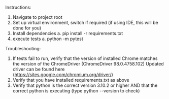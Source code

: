 Instructions:
1. Navigate to project root
2. Set up virtual environment, switch if required (if using IDE, this will be done for you)
3. Install dependencies
   a. pip install -r requirements.txt
4. execute tests
   a. python -m pytest

Troubleshooting:
1. If tests fail to run, verify that the version of installed Chrome matches the version of the ChromeDriver (ChromeDriver 98.0.4758.102)  Updated driver can be found here (https://sites.google.com/chromium.org/driver/)
2. Verify that you have installed requirements.txt as above
3. Verify that python is the correct version 3.10.2 or higher AND that the correct python is executing (type python --version to check)

